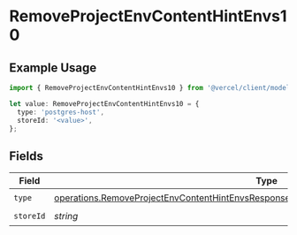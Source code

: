 # RemoveProjectEnvContentHintEnvs10

## Example Usage

```typescript
import { RemoveProjectEnvContentHintEnvs10 } from '@vercel/client/models/operations';

let value: RemoveProjectEnvContentHintEnvs10 = {
  type: 'postgres-host',
  storeId: '<value>',
};
```

## Fields

| Field     | Type                                                                                                                                                                                               | Required           | Description |
| --------- | -------------------------------------------------------------------------------------------------------------------------------------------------------------------------------------------------- | ------------------ | ----------- |
| `type`    | [operations.RemoveProjectEnvContentHintEnvsResponse200ApplicationJSONResponseBody210Type](../../models/operations/removeprojectenvcontenthintenvsresponse200applicationjsonresponsebody210type.md) | :heavy_check_mark: | N/A         |
| `storeId` | _string_                                                                                                                                                                                           | :heavy_check_mark: | N/A         |
